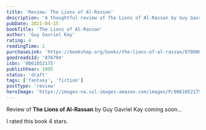 ```yaml
---
title: 'Review: The Lions of Al-Rassan'
description: 'A thoughtful review of The Lions of Al-Rassan by Guy Gavriel Kay'
pubDate: 2021-04-15
bookTitle: 'The Lions of Al-Rassan'
author: 'Guy Gavriel Kay'
rating: 4
readingTime: 1
purchaseLink: 'https://bookshop.org/books/the-lions-of-al-rassan/9780061052170'
goodreadsId: '876704'
isbn: '0061052175'
publishYear: 1995
status: 'draft'
tags: ['fantasy', 'fiction']
postType: 'review'
heroImage: 'https://images-na.ssl-images-amazon.com/images/P/0061052175.01.L.jpg'
---
```


Review of **The Lions of Al-Rassan** by Guy Gavriel Kay coming soon...

I rated this book 4 stars.